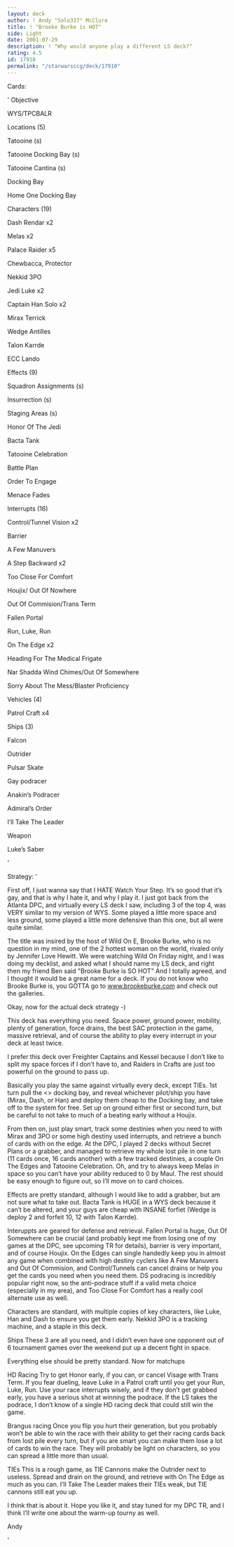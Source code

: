 ```yaml
---
layout: deck
author: ! Andy "Solo337" McClure
title: ! "Brooke Burke is HOT"
side: Light
date: 2001-07-29
description: ! "Why would anyone play a different LS deck?"
rating: 4.5
id: 17910
permalink: "/starwarsccg/deck/17910"
---
```

Cards: 

' 
Objective 

WYS/TPCBALR


Locations (5)

Tatooine (s)

Tatooine Docking Bay (s)

Tatooine Cantina (s)

 Docking Bay

Home One Docking Bay


Characters (19)

Dash Rendar x2

Melas x2

Palace Raider x5

Chewbacca, Protector

Nekkid 3PO

Jedi Luke x2

Captain Han Solo x2

Mirax Terrick

Wedge Antilles

Talon Karrde

ECC Lando


Effects (9)

Squadron Assignments (s)

Insurrection (s)

Staging Areas (s)

Honor Of The Jedi

Bacta Tank

Tatooine Celebration

Battle Plan

Order To Engage

Menace Fades


Interrupts (16)

Control/Tunnel Vision x2

Barrier

A Few Manuvers

A Step Backward x2

Too Close For Comfort

Houjix/ Out Of Nowhere

Out Of Commision/Trans Term

Fallen Portal

Run, Luke, Run

On The Edge x2

Heading For The Medical Frigate

Nar Shadda Wind Chimes/Out Of Somewhere

Sorry About The Mess/Blaster Proficiency


Vehicles (4)

Patrol Craft x4


Ships (3)

Falcon

Outrider

Pulsar Skate


Gay podracer

Anakin’s Podracer


Admiral’s Order

I’ll Take The Leader


Weapon

Luke’s Saber




'

Strategy: '

First off, I just wanna say that I HATE Watch Your Step. It’s so good that it’s gay, and that is why I hate it, and why I play it. I just got back from the Atlanta DPC, and virtually every LS deck I saw, including 3 of the top 4, was VERY similar to my version of WYS. Some played a little more space and less ground, some played a little more defensive than this one, but all were quite similar. 


The title was insired by the host of Wild On E, Brooke Burke, who is no question in my mind, one of the 2 hottest woman on the world, rivaled only by Jennifer Love Hewitt. We were watching Wild On Friday night, and I was doing my decklist, and asked what I should name my LS deck, and right then my friend Ben said "Brooke Burke is SO HOT" And I totally agreed, and I thought it would be a great name for a deck. If you do not know who Brooke Burke is, you GOTTA go to www.brookeburke.com and check out the galleries. 


Okay, now for the actual deck strategy -)


This deck has everything you need. Space power, ground power, mobility, plenty of generation, force drains, the best SAC protection in the game, massive retrieval, and of course the ability to play every interrupt in your deck at least twice. 


I prefer this deck over Freighter Captains and Kessel because I don’t like to split my space forces if I don’t have to, and Raiders in Crafts are just too powerful on the ground to pass up. 


Basically you play the same against virtually every deck, except TIEs. 1st turn pull the <> docking bay, and reveal whichever pilot/ship you have (Mirax, Dash, or Han) and deploy them cheap to the Docking bay, and take off to the system for free. Set up on ground either first or second turn, but be careful to not take to much of a beating early without a Houjix. 


From then on, just play smart, track some destinies when you need to with Mirax and 3PO or some high destiny used interrupts, and retrieve a bunch of cards with on the edge. At the DPC, I played 2 decks without Secret Plans or a grabber, and managed to retrieve my whole lost pile in one turn (11 cards once, 16 cards another) with a few tracked destinies, a couple On The Edges and Tatooine Celebration. Oh, and try to always keep Melas in space so you can’t have your ability reduced to 0 by Maul. The rest should be easy enough to figure out, so I’ll move on to card choices. 


Effects are pretty standard, although I would like to add a grabber, but am not sure what to take out. Bacta Tank is HUGE in a WYS deck because it can’t be altered, and your guys are cheap with INSANE forfiet (Wedge is deploy 2 and forfeit 10, 12 with Talon Karrde).


Interuppts are geared for defense and retrieval. Fallen Portal is huge, Out Of Somewhere can be crucial (and probably kept me from losing one of my games at the DPC, see upcoming TR for details), barrier is very important, and of course Houjix. On the Edges can single handedly keep you in almost any game when combined with high destiny cyclers like A Few Manuvers and Out Of Commision, and Control/Tunnels can cancel drains or help you get the cards you need when you need them. DS podracing is incredibly popular right now, so the anti-podrace stuff if a valid meta choice (especially in my area), and Too Close For Comfort has a really cool alternate use as well. 


Characters are standard, with multiple copies of key characters, like Luke, Han and Dash to ensure you get them early. Nekkid 3PO is a tracking machine, and a staple in this deck. 


Ships These 3 are all you need, and I didn’t even have one opponent out of 6 tournament games over the weekend put up a decent fight in space. 


Everything else should be pretty standard. Now for matchups


HD Racing Try to get Honor early, if you can, or cancel Visage with Trans Term. If you fear dueling, leave Luke in a Patrol craft until you get your Run, Luke, Run. Use your race interrupts wisely, and if they don’t get grabbed early, you have a serious shot at winning the podrace. If the LS takes the podrace, I don’t know of a single HD racing deck that could still win the game. 


Brangus racing Once you flip you hurt their generation, but you probably won’t be able to win the race with their ability to get their racing cards back from lost pile every turn, but if you are smart you can make them lose a lot of cards to win the race. They will probably be light on characters, so you can spread a little more than usual. 


TIEs This is a rough game, as TIE Cannons make the Outrider next to useless. Spread and drain on the ground, and retrieve with On The Edge as much as you can. I’ll Take The Leader makes their TIEs weak, but TIE cannons still eat you up. 



I think that is about it. Hope you like it, and stay tuned for my DPC TR, and I think I’ll write one about the warm-up tourny as well. 


Andy





'
